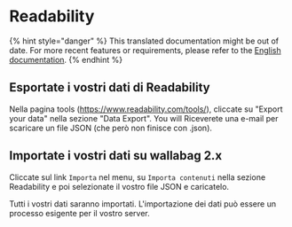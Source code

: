 # Readability

{% hint style="danger" %}
This translated documentation might be out of date. For more recent features or requirements, please refer to the [English documentation](https://doc.wallabag.org/en/).
{% endhint %}

## Esportate i vostri dati di Readability

Nella pagina tools
([<https://www.readability.com/tools/>](https://www.readability.com/tools/)), cliccate su "Export your data" nella sezione "Data Export". You will
Riceverete una e-mail per scaricare un file JSON (che però non finisce con .json).

## Importate i vostri dati su wallabag 2.x

Cliccate sul link `Importa` nel menu, su `Importa contenuti` nella sezione Readability
e poi selezionate il vostro file JSON e caricatelo.

Tutti i vostri dati saranno importati. L'importazione dei dati può essere un processo esigente per il vostro server.
